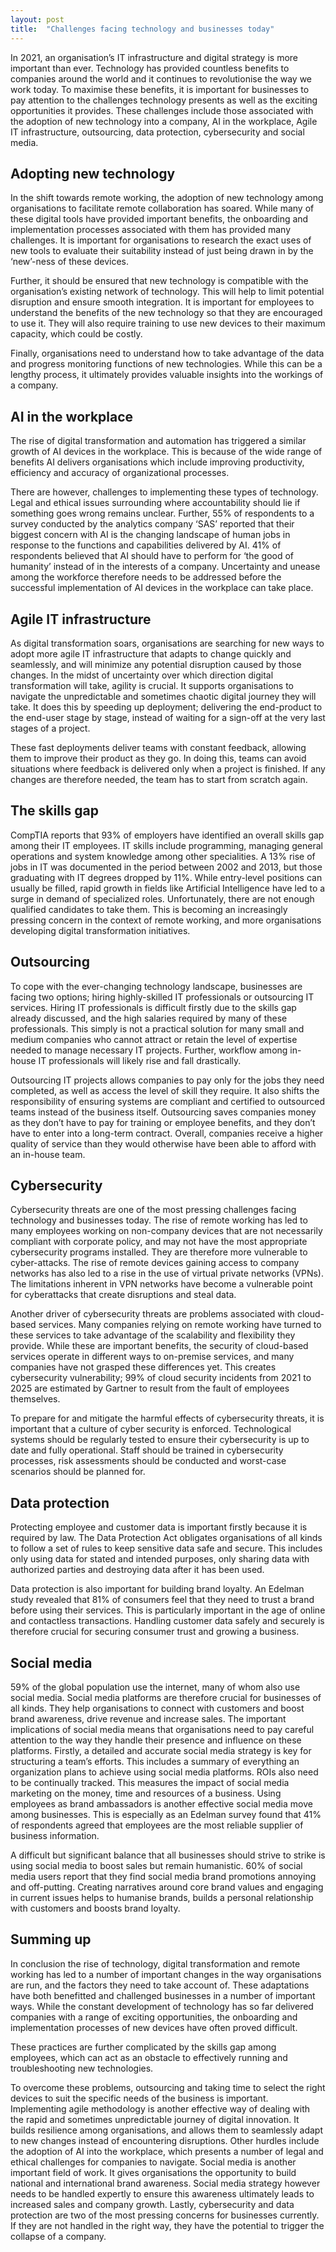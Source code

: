 ```yaml
---
layout: post
title:  "Challenges facing technology and businesses today"
---
```

In 2021, an organisation’s IT infrastructure and digital strategy is more important than ever. Technology has provided countless benefits to companies around the world and it continues to revolutionise the way we work today. To maximise these benefits, it is important for businesses to pay attention to the challenges technology presents as well as the exciting opportunities it provides. These challenges include those associated with the adoption of new technology into a company, AI in the workplace, Agile IT infrastructure, outsourcing, data protection, cybersecurity and social media.

## Adopting new technology
In the shift towards remote working, the adoption of new technology among organisations to facilitate remote collaboration has soared. While many of these digital tools have provided important benefits, the onboarding and implementation processes associated with them has provided many challenges. It is important for organisations to research the exact uses of new tools to evaluate their suitability instead of just being drawn in by the ‘new’-ness of these devices.

Further, it should be ensured that new technology is compatible with the organisation’s existing network of technology. This will help to limit potential disruption and ensure smooth integration. It is important for employees to understand the benefits of the new technology so that they are encouraged to use it. They will also require training to use new devices to their maximum capacity, which could be costly.

Finally, organisations need to understand how to take advantage of the data and progress monitoring functions of new technologies. While this can be a lengthy process, it ultimately provides valuable insights into the workings of a company.


## AI in the workplace
The rise of digital transformation and automation has triggered a similar growth of AI devices in the workplace. This is because of the wide range of benefits AI delivers organisations which include improving productivity, efficiency and accuracy of organizational processes.

There are however, challenges to implementing these types of technology. Legal and ethical issues surrounding where accountability should lie if something goes wrong remains unclear. Further, 55% of respondents to a survey conducted by the analytics company ‘SAS’ reported that their biggest concern with AI is the changing landscape of human jobs in response to the functions and capabilities delivered by AI. 41% of respondents believed that AI should have to perform for ‘the good of humanity’ instead of in the interests of a company. Uncertainty and unease among the workforce therefore needs to be addressed before the successful implementation of AI devices in the workplace can take place.

## Agile IT infrastructure
As digital transformation soars, organisations are searching for new ways to adopt more agile IT infrastructure that adapts to change quickly and seamlessly, and will minimize any potential disruption caused by those changes. In the midst of uncertainty over which direction digital transformation will take, agility is crucial. It supports organisations to navigate the unpredictable and sometimes chaotic digital journey they will take. It does this by speeding up deployment; delivering the end-product to the end-user stage by stage, instead of waiting for a sign-off at the very last stages of a project.

These fast deployments deliver teams with constant feedback, allowing them to improve their product as they go. In doing this, teams can avoid situations where feedback is delivered only when a project is finished. If any changes are therefore needed, the team has to start from scratch again.


## The skills gap
CompTIA reports that 93% of employers have identified an overall skills gap among their IT employees. IT skills include programming, managing general operations and system knowledge among other specialities. A 13% rise of jobs in IT was documented in the period between 2002 and 2013, but those graduating with IT degrees dropped by 11%. While entry-level positions can usually be filled, rapid growth in fields like Artificial Intelligence have led to a surge in demand of specialized roles. Unfortunately, there are not enough qualified candidates to take them. This is becoming an increasingly pressing concern in the context of remote working, and more organisations developing digital transformation initiatives.

## Outsourcing
To cope with the ever-changing technology landscape, businesses are facing two options; hiring highly-skilled IT professionals or outsourcing IT services. Hiring IT professionals is difficult firstly due to the skills gap already discussed, and the high salaries required by many of these professionals. This simply is not a practical solution for many small and medium companies who cannot attract or retain the level of expertise needed to manage necessary IT projects. Further, workflow among in-house IT professionals will likely rise and fall drastically.

Outsourcing IT projects allows companies to pay only for the jobs they need completed, as well as access the level of skill they require. It also shifts the responsibility of ensuring systems are compliant and certified to outsourced teams instead of the business itself. Outsourcing saves companies money as they don’t have to pay for training or employee benefits, and they don’t have to enter into a long-term contract. Overall, companies receive a higher quality of service than they would otherwise have been able to afford with an in-house team.

## Cybersecurity
Cybersecurity threats are one of the most pressing challenges facing technology and businesses today. The rise of remote working has led to many employees working on non-company devices that are not necessarily compliant with corporate policy, and may not have the most appropriate cybersecurity programs installed. They are therefore more vulnerable to cyber-attacks. The rise of remote devices gaining access to company networks has also led to a rise in the use of virtual private networks (VPNs). The limitations inherent in VPN networks have become a vulnerable point for cyberattacks that create disruptions and steal data.

Another driver of cybersecurity threats are problems associated with cloud-based services. Many companies relying on remote working have turned to these services to take advantage of the scalability and flexibility they provide. While these are important benefits, the security of cloud-based services operate in different ways to on-premise services, and many companies have not grasped these differences yet. This creates cybersecurity vulnerability; 99% of cloud security incidents from 2021 to 2025 are estimated by Gartner to result from the fault of employees themselves.

To prepare for and mitigate the harmful effects of cybersecurity threats, it is important that a culture of cyber security is enforced. Technological systems should be regularly tested to ensure their cybersecurity is up to date and fully operational. Staff should be trained in cybersecurity processes, risk assessments should be conducted and worst-case scenarios should be planned for.


## Data protection
Protecting employee and customer data is important firstly because it is required by law. The Data Protection Act obligates organisations of all kinds to follow a set of rules to keep sensitive data safe and secure. This includes only using data for stated and intended purposes, only sharing data with authorized parties and destroying data after it has been used.

Data protection is also important for building brand loyalty. An Edelman study revealed that 81% of consumers feel that they need to trust a brand before using their services. This is particularly important in the age of online and contactless transactions. Handling customer data safely and securely is therefore crucial for securing consumer trust and growing a business.

## Social media
59% of the global population use the internet, many of whom also use social media. Social media platforms are therefore crucial for businesses of all kinds. They help organisations to connect with customers and boost brand awareness, drive revenue and increase sales. The important implications of social media means that organisations need to pay careful attention to the way they handle their presence and influence on these platforms. Firstly, a detailed and accurate social media strategy is key for structuring a team’s efforts. This includes a summary of everything an organization plans to achieve using social media platforms. ROIs also need to be continually tracked. This measures the impact of social media marketing on the money, time and resources of a business. Using employees as brand ambassadors is another effective social media move among businesses. This is especially as an Edelman survey found that 41% of respondents agreed that employees are the most reliable supplier of business information.

A difficult but significant balance that all businesses should strive to strike is using social media to boost sales but remain humanistic. 60% of social media users report that they find social media brand promotions annoying and off-putting. Creating narratives around core brand values and engaging in current issues helps to humanise brands, builds a personal relationship with customers and boosts brand loyalty.

## Summing up
In conclusion the rise of technology, digital transformation and remote working has led to a number of important changes in the way organisations are run, and the factors they need to take account of. These adaptations have both benefitted and challenged businesses in a number of important ways. While the constant development of technology has so far delivered companies with a range of exciting opportunities, the onboarding and implementation processes of new devices have often proved difficult.

These practices are further complicated by the skills gap among employees, which can act as an obstacle to effectively running and troubleshooting new technologies.

To overcome these problems, outsourcing and taking time to select the right devices to suit the specific needs of the business is important. Implementing agile methodology is another effective way of dealing with the rapid and sometimes unpredictable journey of digital innovation. It builds resilience among organisations, and allows them to seamlessly adapt to new changes instead of encountering disruptions. Other hurdles include the adoption of AI into the workplace, which presents a number of legal and ethical challenges for companies to navigate. Social media is another important field of work. It gives organisations the opportunity to build national and international brand awareness. Social media strategy however needs to be handled expertly to ensure this awareness ultimately leads to increased sales and company growth. Lastly, cybersecurity and data protection are two of the most pressing concerns for businesses currently. If they are not handled in the right way, they have the potential to trigger the collapse of a company.
